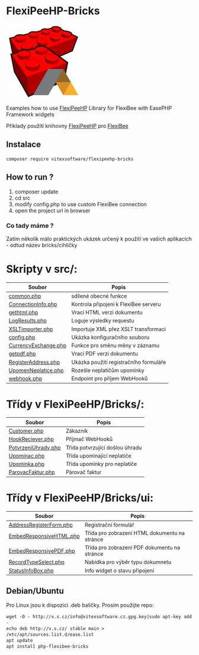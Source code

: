 # FlexiPeeHP-Bricks
![Project Logo](https://raw.githubusercontent.com/VitexSoftware/FlexiPeeHP-Bricks/master/project-logo.png "Project Logo")

Examples how to use [FlexiPeeHP](https://github.com/Spoje-NET/FlexiPeeHP) Library for FlexiBee with EasePHP Framework widgets

Příklady použití knihovny [FlexiPeeHP](https://github.com/Spoje-NET/FlexiPeeHP) pro [FlexiBee](https://flexibee.eu/)


Instalace
----------

    composer require vitexsoftware/flexipeehp-bricks




How to run ?
------------

1) composer update
2) cd src
3) modify config.php to use custom FlexiBee connection
4) open the project url in browser


### Co tady máme ?

Zatím několik málo praktických ukázek určený k použití ve vašich aplikacích - odtud název bricks/cihličky

# Skripty v src/:

| Soubor                                                        | Popis                                 |
| ------------------------------------------------------------- | --------------------------------------|
| [common.php](src/common.php)                                  | sdílené obecné funkce
| [ConnectionInfo.php](src/ConnectionInfo.php)                  | Kontrola připojení k FlexiBee serveru   
| [gethtml.php](src/gethtml.php)                                | Vrací HTML verzi dokumentu 
| [LogResults.php](src/LogResults.php)                          | Loguje výsledky requestu      
| [XSLTimporter.php](src/XSLTimporter.php)                      | Importuje XML přez XSLT transformaci
| [config.php](src/config.php)                                  | Ukázka konfiguračního souboru 
| [CurrencyExchange.php](src/CurrencyExchange.php)              | Funkce pro směnu měny v záznamu 
| [getpdf.php](src/getpdf.php)                                  | Vrací PDF verzi dokumentu  
| [RegisterAddress.php](src/RegisterAddress.php)                | Ukázka použití registračního formuláře
| [UpomenNeplatice.php](src/UpomenNeplatice.php)                | Rozešle neplatičům upomínky
| [webhook.php](src/RegisterAddress.php)                        | Endpoint pro příjem WebHooků

# Třídy v FlexiPeeHP/Bricks/:

| Soubor                                                        | Popis                                 |
| ------------------------------------------------------------- | --------------------------------------|
| [Customer.php](FlexiPeeHP/Bricks/Customer.php)| Zákazník
| [HookReciever.php](FlexiPeeHP/Bricks/HookReciever.php)| Příjmač WebHooků
| [PotvrzeniUhrady.php](FlexiPeeHP/Bricks/HookReciever.php)| Třída potvrzující došlou úhradu
| [Upominac.php](FlexiPeeHP/Bricks/HookReciever.php)| Třída upomínající neplatiče
| [Upominka.php](FlexiPeeHP/Bricks/Upominka.php)| Třída upomínky pro neplatiče
| [ParovacFaktur.php](FlexiPeeHP/Bricks/ParovacFaktur.php)| Párovač faktur

# Třídy v FlexiPeeHP/Bricks/ui:

| Soubor                                                        | Popis                                 |
| ------------------------------------------------------------- | --------------------------------------|
| [AddressRegisterForm.php](FlexiPeeHP/Bricks/ui/AddressRegisterForm.php)| Registrační formulář
| [EmbedResponsiveHTML.php](FlexiPeeHP/Bricks/ui/EmbedResponsiveHTML.php)| Třída pro zobrazení HTML dokumentu na stránce 
| [EmbedResponsivePDF.php](FlexiPeeHP/Bricks/ui/EmbedResponsivePDF.php)  | Třída pro zobrazení PDF dokumentu na stránce 
| [RecordTypeSelect.php](FlexiPeeHP/Bricks/ui/RecordTypeSelect.php)      | Nabídka pro výběr typu dokumnetu 
| [StatusInfoBox.php](FlexiPeeHP/Bricks/ui/StatusInfoBox.php)            | Info widget o stavu připojení

Debian/Ubuntu
-------------

Pro Linux jsou k dispozici .deb balíčky. Prosím použijte repo:

    wget -O - http://v.s.cz/info@vitexsoftware.cz.gpg.key|sudo apt-key add -
    echo deb http://v.s.cz/ stable main > /etc/apt/sources.list.d/ease.list
    apt update
    apt install php-flexibee-bricks

